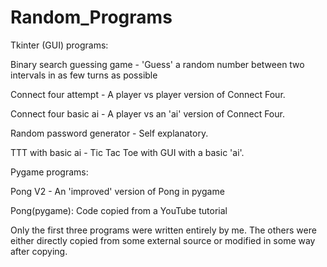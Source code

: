 
# Random_Programs

Tkinter (GUI) programs:

Binary search guessing game - 'Guess' a random number between two intervals in as few turns as possible

Connect four attempt - A player vs player version of Connect Four.

Connect four basic ai - A player vs an 'ai' version of Connect Four.

Random password generator - Self explanatory.

TTT with basic ai - Tic Tac Toe with GUI with a basic 'ai'.

Pygame programs:

Pong V2 - An 'improved' version of Pong in pygame

Pong(pygame): Code copied from a YouTube tutorial


Only the first three programs were written entirely by me. The others were either directly copied from some external source or modified in some way after copying.
